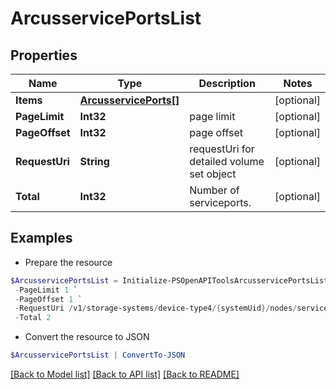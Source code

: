 # ArcusservicePortsList
## Properties

Name | Type | Description | Notes
------------ | ------------- | ------------- | -------------
**Items** | [**ArcusservicePorts[]**](ArcusservicePorts.md) |  | [optional] 
**PageLimit** | **Int32** | page limit | [optional] 
**PageOffset** | **Int32** | page offset | [optional] 
**RequestUri** | **String** | requestUri for detailed volume set object | [optional] 
**Total** | **Int32** | Number of serviceports. | [optional] 

## Examples

- Prepare the resource
```powershell
$ArcusservicePortsList = Initialize-PSOpenAPIToolsArcusservicePortsList  -Items null `
 -PageLimit 1 `
 -PageOffset 1 `
 -RequestUri /v1/storage-systems/device-type4/{systemUid}/nodes/serviceports `
 -Total 2
```

- Convert the resource to JSON
```powershell
$ArcusservicePortsList | ConvertTo-JSON
```

[[Back to Model list]](../README.md#documentation-for-models) [[Back to API list]](../README.md#documentation-for-api-endpoints) [[Back to README]](../README.md)

